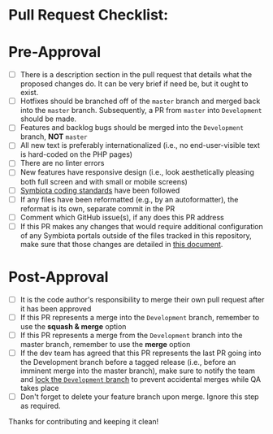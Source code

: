 # Pull Request Checklist:

# Pre-Approval

- [ ] There is a description section in the pull request that details what the proposed changes do. It can be very brief if need be, but it ought to exist.
- [ ] Hotfixes should be branched off of the `master` branch and merged back into the `master` branch. Subsequently, a PR from `master` into `Development` should be made.
- [ ] Features and backlog bugs should be merged into the `Development` branch, **NOT** `master`
- [ ] All new text is preferably internationalized (i.e., no end-user-visible text is hard-coded on the PHP pages)
- [ ] There are no linter errors
- [ ] New features have responsive design (i.e., look aesthetically pleasing both full screen and with small or mobile screens)
- [ ] [Symbiota coding standards](https://docs.google.com/document/d/1-FwCZP5Zu4f-bPwsKeVVsZErytALOJyA2szjbfSUjmc/edit?usp=sharing) have been followed
- [ ] If any files have been reformatted (e.g., by an autoformatter), the reformat is its own, separate commit in the PR
- [ ] Comment which GitHub issue(s), if any does this PR address
- [ ] If this PR makes any changes that would require additional configuration of any Symbiota portals outside of the files tracked in this repository, make sure that those changes are detailed in [this document](https://docs.google.com/document/d/1T7xbXEf2bjjm-PMrlXpUBa69aTMAIROPXVqJqa2ow_I/edit?usp=sharing).

# Post-Approval

- [ ] It is the code author's responsibility to merge their own pull request after it has been approved
- [ ] If this PR represents a merge into the `Development` branch, remember to use the **squash & merge** option
- [ ] If this PR represents a merge from the `Development` branch into the master branch, remember to use the **merge** option
- [ ] If the dev team has agreed that this PR represents the last PR going into the Development branch before a tagged release (i.e., before an imminent merge into the master branch), make sure to notify the team and [lock the `Development` branch](https://github.com/BioKIC/Symbiota/settings/branches) to prevent accidental merges while QA takes place
- [ ] Don't forget to delete your feature branch upon merge. Ignore this step as required.

Thanks for contributing and keeping it clean!
